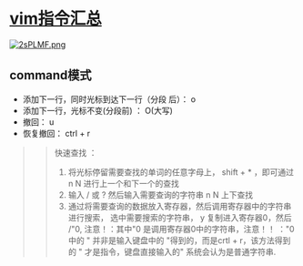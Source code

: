 
# [vim指令汇总](https://www.cnblogs.com/yangjig/p/6014198.html)
[![2sPLMF.png](https://z3.ax1x.com/2021/06/08/2sPLMF.png)](https://imgtu.com/i/2sPLMF)

## command模式 
* 添加下一行，同时光标到达下一行（分段 后）： o
* 添加下一行，光标不变(分段前) ： O(大写)
* 撤回： u 
* 恢复撤回： ctrl + r 
>> 快速查找 ：
>> 1. 将光标停留需要查找的单词的任意字母上， shift + * ，即可通过n N 进行上一个和下一个的查找
>> 2. 输入 / 或 ? 然后输入需要查询的字符串  n N 上下查找
>> 3. 通过将需要查询的数据放入寄存器，然后调用寄存器中的字符串进行搜索， 选中需要搜索的字符串， y 复制进入寄存器0，然后 /"0, 注意！：其中"0 是调用寄存器0中的字符串，注意！！ ："0中的 " 并非是输入键盘中的 "得到的，而是crtl + r，该方法得到的 " 才是指令，键盘直接输入的" 系统会认为是普通字符串.